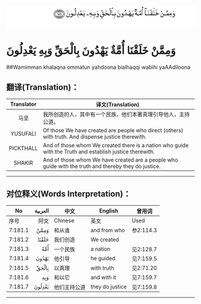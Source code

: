 ![007:181](images/007_181.gif)

# وَمِمَّنْ خَلَقْنَا أُمَّةٌ يَهْدُونَ بِالْحَقِّ وَبِهِ يَعْدِلُونَ 

##Wamimman khalaqna ommatun yahdoona bialhaqqi wabihi yaAAdiloona 

## 翻译(Translation)：

| Translator | 译文(Translation)                                            |
| :--------: | ------------------------------------------------------------ |
|    马坚    | 我所创造的人，其中有一个民族，他们本著真理引导他人，主持公道。 |
|  YUSUFALI  | Of those We have created are people who direct (others) with truth. And dispense justice therewith. |
| PICKTHALL  | And of those whom We created there is a nation who guide with the Truth and establish justice therewith. |
|   SHAKIR   | And of those whom We have created are a people who guide with the truth and thereby they do justice. |

---

## 对位释义(Words Interpretation)：

| No   | العربية | 中文    | English | 曾用词 |
| ---- | ------: | ------- | ------- | ------ |
| 序号 |    阿文 | Chinese | 英文    | Used   |
| 7:181.1 | وَمِمَّنْ   | 和从谁       | and from who    | 参2:114.3 |
| 7:181.2 | خَلَقْنَا  | 我们创造     | We created      |           |
| 7:181.3 | أُمَّةٌ    | 一个民族     | a nation        | 见2:128.7 |
| 7:181.4 | يَهْدُونَ  | 他引导       | he guided       | 见7:159.5 |
| 7:181.5 | بِالْحَقِّ  | 以真理       | with truth      | 见2:71.20 |
| 7:181.6 | وَبِهِ    | 和以它       | and with it     | 见7:159.7 |
| 7:181.7 | يَعْدِلُونَ | 他们主持公道 | they do justice | 见7:159.8 |

---